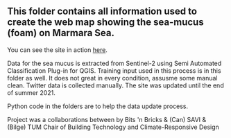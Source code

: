 
## This folder contains all information used to create the web map showing the sea-mucus (foam) on Marmara Sea.  

You can see the site in action [here](https://prattsavi.github.io/Musilaj/single.html).  

Data for the sea mucus is extracted from Sentinel-2 using Semi Automated Classification Plug-in for QGIS. Training input used in this process is in this folder as well. It does not great in every condition, assusme some manual clean. Twitter data is collected manually. The site was updated until the end of summer 2021. 

Python code in the folders are to help the data update process. 

Project was a collaborations between by Bits 'n Bricks & (Can) SAVI & (Bilge) TUM Chair of Building Technology and Climate-Responsive Design





